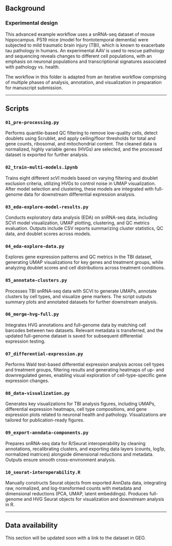 ## Background

### Experimental design
This advanced example workflow uses a snRNA-seq dataset of mouse hippocampus. PS19 mice (model for frontotemporal dementia) were subjected to mild traumatic brain injury (TBI), which is known to exacerbate  tau pathology in humans. An experimental AAV is used to rescue pathology and sequencing reveals changes to different cell populations, with an emphasis on neuronal populations and transcriptional signatures associated with pathology vs. health.

The workflow in this folder is adapted from an iterative workflow comprising of multiple phases of analysis, annotation, and visualization in preparation for manuscript submission.

---

## Scripts

### `01_pre-processing.py`
Performs quantile-based QC filtering to remove low-quality cells, detect doublets using Scrublet, and apply ceiling/floor thresholds for total and gene counts, ribosomal, and mitochondrial content. The cleaned data is normalized, highly variable genes (HVGs) are selected, and the processed dataset is exported for further analysis.

### `02_train-multi-models.ipynb`
Trains eight different scVI models based on varying filtering and doublet exclusion criteria, utilizing HVGs to control noise in UMAP visualization. After model selection and clustering, these models are integrated with full-genome data for downstream differential expression analysis.

### `03_eda-explore-model-results.py`
Conducts exploratory data analysis (EDA) on snRNA-seq data, including SCVI model visualization, UMAP plotting, clustering, and QC metrics evaluation. Outputs include CSV reports summarizing cluster statistics, QC data, and doublet scores across models.

### `04_eda-explore-data.py`
Explores gene expression patterns and QC metrics in the TBI dataset, generating UMAP visualizations for key genes and treatment groups, while analyzing doublet scores and cell distributions across treatment conditions.

### `05_annotate-clusters.py`
Processes TBI snRNA-seq data with SCVI to generate UMAPs, annotate clusters by cell types, and visualize gene markers. The script outputs summary plots and annotated datasets for further downstream analysis.

### `06_merge-hvg-full.py`
Integrates HVG annotations and full-genome data by matching cell barcodes between two datasets. Relevant metadata is transferred, and the updated full-genome dataset is saved for subsequent differential expression testing.

### `07_differential-expression.py`
Performs Wald test-based differential expression analysis across cell types and treatment groups, filtering results and generating heatmaps of up- and downregulated genes, enabling visual exploration of cell-type-specific gene expression changes.

### `08_data-visualization.py`
Generates key visualizations for TBI analysis figures, including UMAPs, differential expression heatmaps, cell type compositions, and gene expression plots related to neuronal health and pathology. Visualizations are tailored for publication-ready figures.

### `09_export-anndata-components.py`
Prepares snRNA-seq data for R/Seurat interoperability by cleaning annotations, recalibrating clusters, and exporting data layers (counts, log1p, normalized matrices) alongside dimensional reductions and metadata. Outputs ensure smooth cross-environment analysis.

### `10_seurat-interoperability.R`
Manually constructs Seurat objects from exported AnnData data, integrating raw, normalized, and log-transformed counts with metadata and dimensional reductions (PCA, UMAP, latent embeddings). Produces full-genome and HVG Seurat objects for visualization and downstream analysis in R.

---

## Data availability
This section will be updated soon with a link to the dataset in GEO.